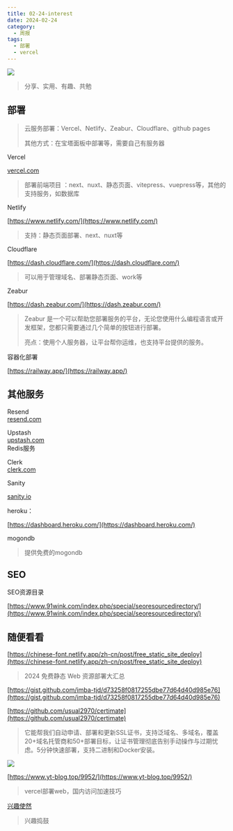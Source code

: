 ```yaml
---
title: 02-24-interest
date: 2024-02-24
category:
  - 周报
tags:
  - 部署
  - vercel
---
```

![](https://img.nnxx.me/file/5a500390f31add8c94c98.jpg)

> 分享、实用、有趣、共勉



## 部署

>云服务部署：Vercel、Netlify、Zeabur、Cloudflare、github pages
>
>其他方式：在宝塔面板中部署等，需要自己有服务器



Vercel 

[vercel.com](https://www.yuque.com/hisnxg/fun/vercel.com)  

>部署前端项目  ：next、nuxt、静态页面、vitepress、vuepress等，其他的支持服务，如数据库


Netlify

[https://www.netlify.com/](https://www.netlify.com/)

>支持：静态页面部署、next、nuxt等


Cloudflare

[https://dash.cloudflare.com/](https://dash.cloudflare.com/)
>可以用于管理域名、部署静态页面、work等


Zeabur

[https://dash.zeabur.com/](https://dash.zeabur.com/)  
>Zeabur 是一个可以帮助您部署服务的平台，无论您使用什么编程语言或开发框架，您都只需要通过几个简单的按钮进行部署。  
>
>亮点：使用个人服务器，让平台帮你运维，也支持平台提供的服务。


容器化部署  
  
[https://railway.app/](https://railway.app/)  




##  其他服务

Resend  
[resend.com](https://www.yuque.com/hisnxg/fun/resend.com)  

Upstash  
[upstash.com](https://www.yuque.com/hisnxg/fun/upstash.com)  
Redis服务  

Clerk  
[clerk.com](https://www.yuque.com/hisnxg/fun/clerk.com)  

Sanity  

[sanity.io](https://www.yuque.com/hisnxg/fun/clerk.com)  
  

heroku：

[https://dashboard.heroku.com/](https://dashboard.heroku.com/)  
  
  
mogondb  

>提供免费的mogondb  


## SEO


SEO资源目录

[https://www.91wink.com/index.php/special/seoresourcedirectory/](https://www.91wink.com/index.php/special/seoresourcedirectory/)




  
## 随便看看


[https://chinese-font.netlify.app/zh-cn/post/free_static_site_deploy](https://chinese-font.netlify.app/zh-cn/post/free_static_site_deploy)
>2024 免费静态 Web 资源部署大汇总



[https://gist.github.com/imba-tjd/d73258f0817255dbe77d64d40d985e76](https://gist.github.com/imba-tjd/d73258f0817255dbe77d64d40d985e76)  



[https://github.com/usual2970/certimate](https://github.com/usual2970/certimate)

>它能帮我们自动申请、部署和更新SSL证书，支持泛域名、多域名，覆盖20+域名托管商和50+部署目标，让证书管理彻底告别手动操作与过期忧虑。5分钟快速部署，支持二进制和Docker安装。

![](https://camo.githubusercontent.com/17513c9661cd4965acfd4960ed67dbaea26262cef72a32e0a5004618b6a54e83/68747470733a2f2f692e696d6775722e636f6d2f344441554b45452e676966)



[https://www.yt-blog.top/9952/](https://www.yt-blog.top/9952/)
>vercel部署web，国内访问加速技巧



[兴趣使然](https://www.yuque.com/hisnxg/fun)

>兴趣捣鼓

